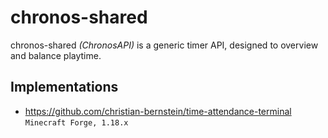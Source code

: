 # chronos-shared
chronos-shared *(ChronosAPI)* is a generic timer API, designed to overview and balance playtime.

## Implementations
- https://github.com/christian-bernstein/time-attendance-terminal `Minecraft Forge, 1.18.x`
